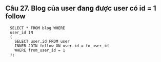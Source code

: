 ## Câu 27. Blog của user đang được user có id = 1 follow
```
  SELECT * FROM blog WHERE 
  user_id IN 
  (
    SELECT user.id FROM user 
    INNER JOIN follow ON user.id = to_user_id
    WHERE from_user_id = 1
  );
```
  